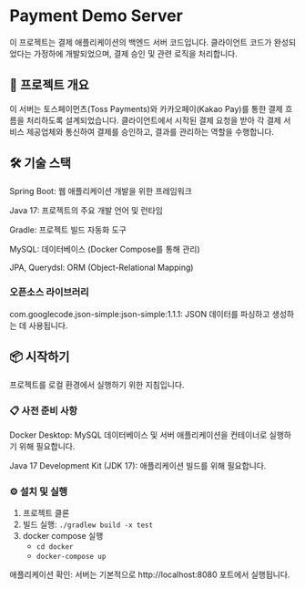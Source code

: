 # Payment Demo Server
이 프로젝트는 결제 애플리케이션의 백엔드 서버 코드입니다. 클라이언트 코드가 완성되었다는 가정하에 개발되었으며, 결제 승인 및 관련 로직을 처리합니다.

## 🚀 프로젝트 개요
이 서버는 토스페이먼츠(Toss Payments)와 카카오페이(Kakao Pay)를 통한 결제 흐름을 처리하도록 설계되었습니다. 클라이언트에서 시작된 결제 요청을 받아 각 결제 서비스 제공업체와 통신하여 결제를 승인하고, 결과를 관리하는 역할을 수행합니다.

## 🛠️ 기술 스택
Spring Boot: 웹 애플리케이션 개발을 위한 프레임워크

Java 17: 프로젝트의 주요 개발 언어 및 런타임

Gradle: 프로젝트 빌드 자동화 도구

MySQL: 데이터베이스 (Docker Compose를 통해 관리)

JPA, Querydsl: ORM (Object-Relational Mapping)

### 오픈소스 라이브러리
com.googlecode.json-simple:json-simple:1.1.1: JSON 데이터를 파싱하고 생성하는 데 사용됩니다.

## 📦 시작하기
프로젝트를 로컬 환경에서 실행하기 위한 지침입니다.

### 📋 사전 준비 사항
Docker Desktop: MySQL 데이터베이스 및 서버 애플리케이션을 컨테이너로 실행하기 위해 필요합니다.

Java 17 Development Kit (JDK 17): 애플리케이션 빌드를 위해 필요합니다.

### ⚙️ 설치 및 실행
1. 프로젝트 클론
2. 빌드 실행: ```./gradlew build -x test```
3. docker compose 실행
   - ```cd docker```
   - ```docker-compose up```

애플리케이션 확인:
서버는 기본적으로 http://localhost:8080 포트에서 실행됩니다.